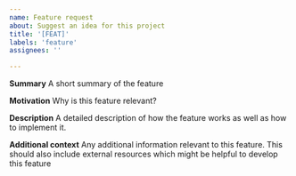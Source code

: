 ```yaml
---
name: Feature request
about: Suggest an idea for this project
title: '[FEAT]'
labels: 'feature'
assignees: ''

---
```


**Summary**
A short summary of the feature

**Motivation**
Why is this feature relevant?

**Description**
A detailed description of how the feature works as well as how to implement it.

**Additional context**
Any additional information relevant to this feature. This should also include external resources which might be helpful to develop this feature
